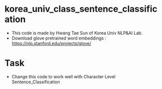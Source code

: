 # korea_univ_class_sentence_classification
- This code is made by Hwang Tae Sun of Korea Univ NLP&AI Lab.
- Download glove pretrained word embeddings : <a href="https://nlp.stanford.edu/projects/glove/">https://nlp.stanford.edu/projects/glove/</a>
# Task
- Change this code to work well with Character Level Sentence_Classification

